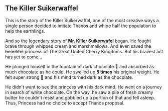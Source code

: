## The Killer Suikerwaffel

This is the story of the Killer Suikerwaffel, one of the most creative ways a single person decided to imitate Thanos and whipe half the population to help the earthlings.

And so the legendary story of **Mr. Killer Suikerwafel** began. He fought brave through whipped cream and marshmallows. And even saved the ~~beautiful~~ princess of The Great United Cherry Kingdoms. But his bravest act has yet to come...

He plunged himself in the fountain of dark chocolate :brown_heart: and absorbed as much chocolate as he could. He swelled up **5 times** his original weight. He felt super strong :muscle: and his mind turned dark as the chocolate.

He didn't want to see the princess with his dark mind. He went on a journey in search of white chocolate. On the way, he saw a pile of fresh creamy butter he couldn't resist and gobbled up a portion of that and fell asleep. Thus, Princess had no choice to accept Thanos proposal.
